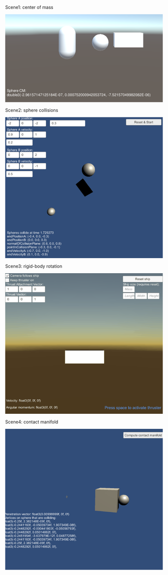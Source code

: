 Scene1: center of mass

![Image of scene1](/images/scene1.png)

Scene2: sphere collisions 

![Image of scene2](/images/scene2.gif)

Scene3: rigid-body rotation

![Image of scene3](/images/scene3.gif)

Scene4: contact manifold

![Image of scene4](/images/scene4.gif)


